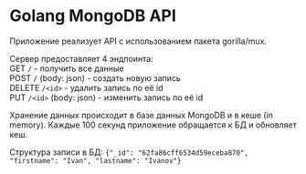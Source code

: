 <h1>Golang MongoDB API</h1>

Приложение реализует API с использованием пакета gorilla/mux.  

Сервер предоставляет 4 эндпоинта:  
GET `/` - получить все данные  
POST `/` (body: json) - создать новую запись  
DELETE `/<id>` - удалить запись по её id  
PUT `/<id>` (body: json) - изменить запись по её id  

Хранение данных происходит в базе данных MongoDB и в кеше (in memory).
Каждые 100 секунд приложение обращается к БД и обновляет кеш.  

Структура записи в БД:
`{"_id": "62fa86cff6534d59eceba870", "firstname": "Ivan", "lastname": "Ivanov"}`